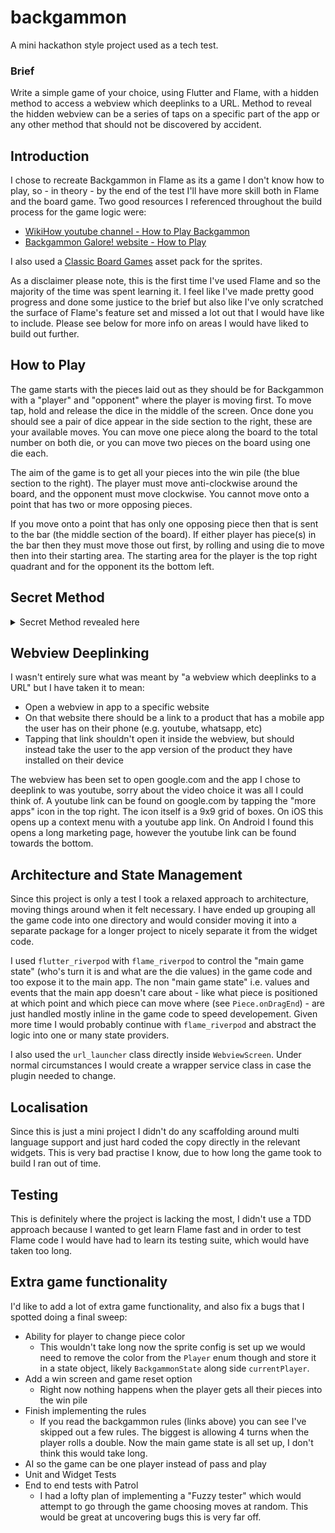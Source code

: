 # backgammon

A mini hackathon style project used as a tech test.

### Brief

Write a simple game of your choice, using Flutter and Flame, with a hidden method to access a webview which deeplinks to a URL. Method to reveal the hidden webview can be a series of taps on a specific part of the app or any other method that should not be discovered by accident.

## Introduction

I chose to recreate Backgammon in Flame as its a game I don't know how to play, so - in theory - by the end of the test I'll have more skill both in Flame and the board game. Two good resources I referenced throughout the build process for the game logic were:

- [WikiHow youtube channel - How to Play Backgammon](https://alb-pixel-store.itch.io/classic-board-games-assets)
- [Backgammon Galore! website - How to Play](https://www.bkgm.com/rules.html)

I also used a [Classic Board Games](https://alb-pixel-store.itch.io/classic-board-games-assets) asset pack for the sprites.

As a disclaimer please note, this is the first time I've used Flame and so the majority of the time was spent learning it. I feel like I've made pretty good progress and done some justice to the brief but also like I've only scratched the surface of Flame's feature set and missed a lot out that I would have like to include. Please see below for more info on areas I would have liked to build out further.


## How to Play

The game starts with the pieces laid out as they should be for Backgammon with a "player" and "opponent" where the player is moving first. To move tap, hold and release the dice in the middle of the screen. Once done you should see a pair of dice appear in the side section to the right, these are your available moves. You can move one piece along the board to the total number on both die, or you can move two pieces on the board using one die each.

The aim of the game is to get all your pieces into the win pile (the blue section to the right). The player must move anti-clockwise around the board, and the opponent must move clockwise. You cannot move onto a point that has two or more opposing pieces. 

If you move onto a point that has only one opposing piece then that is sent to the bar (the middle section of the board). If either player has piece(s) in the bar then they must move those out first, by rolling and using die to move then into their starting area. The starting area for the player is the top right quadrant and for the opponent its the bottom left.

## Secret Method

<details>
  <summary>Secret Method revealed here</summary>
  
  1. Roll the dice at least once
  1. Tap the top left corner of the screen the number of times shown on the lower numbered die
  1. Tap the bottom right corner of the screen the number of times on the higher numbered die
</details>

## Webview Deeplinking

I wasn't entirely sure what was meant by "a webview which deeplinks to a URL" but I have taken it to mean:

- Open a webview in app to a specific website
- On that website there should be a link to a product that has a mobile app the user has on their phone (e.g. youtube, whatsapp, etc)
- Tapping that link shouldn't open it inside the webview, but should instead take the user to the app version of the product they have installed on their device

The webview has been set to open google.com and the app I chose to deeplink to was youtube, sorry about the video choice it was all I could think of. A youtube link can be found on google.com by tapping the "more apps" icon in the top right. The icon itself is a 9x9 grid of boxes. On iOS this opens up a context menu with a youtube app link. On Android I found this opens a long marketing page, however the youtube link can be found towards the bottom.

## Architecture and State Management

Since this project is only a test I took a relaxed approach to architecture, moving things around when it felt necessary. I have ended up grouping all the game code into one directory and would consider moving it into a separate package for a longer project to nicely separate it from the widget code.

I used `flutter_riverpod` with `flame_riverpod` to control the "main game state" (who's turn it is and what are the die values) in the game code and too expose it to the main app. The non "main game state" i.e. values and events that the main app doesn't care about - like what piece is positioned at which point and which piece can move where (see `Piece.onDragEnd`) - are just handled mostly inline in the game code to speed developement. Given more time I would probably continue with `flame_riverpod` and abstract the logic into one or many state providers.

I also used the `url_launcher` class directly inside `WebviewScreen`. Under normal circumstances I would create a wrapper service class in case the plugin needed to change.

## Localisation

Since this is just a mini project I didn't do any scaffolding around multi language support and just hard coded the copy directly in the relevant widgets. This is very bad practise I know, due to how long the game took to build I ran out of time.

## Testing

This is definitely where the project is lacking the most, I didn't use a TDD approach because I wanted to get learn Flame fast and in order to test Flame code I would have had to learn its testing suite, which would have taken too long.

## Extra game functionality 

I'd like to add a lot of extra game functionality, and also fix a bugs that I spotted doing a final sweep:

- Ability for player to change piece color
  - This wouldn't take long now the sprite config is set up we would need to remove the color from the `Player` enum though and store it in a state object, likely `BackgammonState` along side `currentPlayer`.
- Add a win screen and game reset option
  - Right now nothing happens when the player gets all their pieces into the win pile
- Finish implementing the rules
  - If you read the backgammon rules (links above) you can see I've skipped out a few rules. The biggest is allowing 4 turns when the player rolls a double. Now the main game state is all set up, I don't think this would take long.
- AI so the game can be one player instead of pass and play
- Unit and Widget Tests
- End to end tests with Patrol
  - I had a lofty plan of implementing a "Fuzzy tester" which would attempt to go through the game choosing moves at random. This would be great at uncovering bugs this is very far off.

